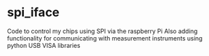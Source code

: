 # spi_iface

Code to control my chips using SPI via the raspberry Pi
Also adding functionality for communicating with measurement instruments using python USB VISA libraries
